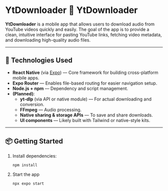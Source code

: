 # YtDownloader 🎵 YtDownloader

**YtDownloader** is a mobile app that allows users to download audio from YouTube videos quickly and easily. The goal of the app is to provide a clean, intuitive interface for pasting YouTube links, fetching video metadata, and downloading high-quality audio files.

---

## 🚀 Technologies Used

- **React Native** (via [Expo](https://expo.dev)) — Core framework for building cross-platform mobile apps.
- **Expo Router** — Enables file-based routing for easier navigation setup.
- **Node.js + npm** — Dependency and script management.
- **(Planned)**: 
  - **yt-dlp** (via API or native module) — For actual downloading and conversion.
  - **FFmpeg** — Audio processing.
  - **Native sharing & storage APIs** — To save and share downloads.
  - **UI components** — Likely built with Tailwind or native-style kits.

---

## 📦 Getting Started

1. Install dependencies:

   ```bash
   npm install

2. Start the app

   ```bash
   npx expo start
   